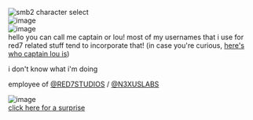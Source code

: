![smb2 character select](https://media.discordapp.net/attachments/962322791791755264/1047764393926082650/MarioCharactersWave_1.gif)
<br/>
![image](https://media.discordapp.net/attachments/962322791791755264/1066304371849179206/tumblr_nf06e3mRCn1rrftcdo1_400.gif)
<br/>
![image](https://gifs.crd.co/assets/images/gallery09/aa7c0de2_original.gif?v=d417d32b)
<br/>
hello
you can call me captain or lou!
most of my usernames that i use for red7 related stuff tend to incorporate that! (in case you're curious, [here's who captain lou is](https://en.m.wikipedia.org/wiki/Lou_Albano))

i don't know what i'm doing

employee of [@RED7STUDIOS](https://github.com/RED7STUDIOS) / [@N3XUSLABS](https://github.com/N3XUSLABS)

![image](https://gifs.crd.co/assets/images/gallery09/aa7c0de2_original.gif?v=d417d32b)
<br/>
[click here for a surprise](https://youtu.be/xkreaWxL224)

